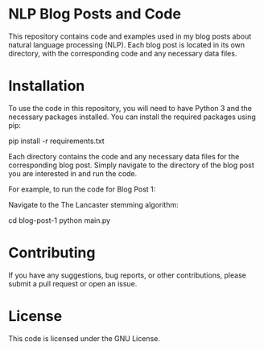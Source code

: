 # NLP Blog Posts and Code
This repository contains code and examples used in my blog posts about natural language processing (NLP). Each blog post is located in its own directory, with the corresponding code and any necessary data files.

# Installation
To use the code in this repository, you will need to have Python 3 and the necessary packages installed. You can install the required packages using pip:

pip install -r requirements.txt


Each directory contains the code and any necessary data files for the corresponding blog post. Simply navigate to the directory of the blog post you are interested in and run the code.

For example, to run the code for Blog Post 1:

Navigate to the The Lancaster stemming algorithm:


cd blog-post-1
python main.py

# Contributing
If you have any suggestions, bug reports, or other contributions, please submit a pull request or open an issue.

# License
This code is licensed under the GNU License.

